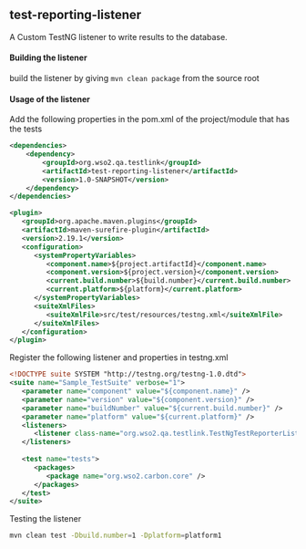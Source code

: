 ## test-reporting-listener
A Custom TestNG listener to write results to the database.


#### Building the listener
build the listener by giving `mvn clean package` from the source root


#### Usage of the listener
Add the following properties in the pom.xml of the project/module that has the tests
```xml
<dependencies>
    <dependency>
        <groupId>org.wso2.qa.testlink</groupId>
        <artifactId>test-reporting-listener</artifactId>
        <version>1.0-SNAPSHOT</version>
    </dependency>
</dependencies>

<plugin>
   <groupId>org.apache.maven.plugins</groupId>
   <artifactId>maven-surefire-plugin</artifactId>
   <version>2.19.1</version>
   <configuration>
      <systemPropertyVariables>
         <component.name>${project.artifactId}</component.name>
         <component.version>${project.version}</component.version>
         <current.build.number>${build.number}</current.build.number>
         <current.platform>${platform}</current.platform>
      </systemPropertyVariables>
      <suiteXmlFiles>
         <suiteXmlFile>src/test/resources/testng.xml</suiteXmlFile>
      </suiteXmlFiles>
   </configuration>
</plugin>
```

Register the following listener and properties in testng.xml
```xml
<!DOCTYPE suite SYSTEM "http://testng.org/testng-1.0.dtd">
<suite name="Sample_TestSuite" verbose="1">
   <parameter name="component" value="${component.name}" />
   <parameter name="version" value="${component.version}" />
   <parameter name="buildNumber" value="${current.build.number}" />
   <parameter name="platform" value="${current.platform}" />
   <listeners>
      <listener class-name="org.wso2.qa.testlink.TestNgTestReporterListener" />
   </listeners>
   
   <test name="tests">
      <packages>
         <package name="org.wso2.carbon.core" />
      </packages>
   </test>
</suite>
```

Testing the listener
```bash
mvn clean test -Dbuild.number=1 -Dplatform=platform1
```